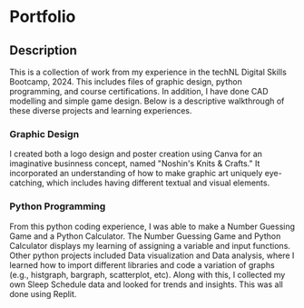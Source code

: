 # Portfolio

## Description

This is a collection of work from my experience in the techNL Digital Skills Bootcamp, 2024. This includes files of graphic design, python programming, and course certifications.
In addition, I have done CAD modelling and simple game design. Below is a descriptive walkthrough of these diverse projects and learning experiences.

### Graphic Design

I created both a logo design and poster creation using Canva for an imaginative businness concept, named "Noshin's Knits & Crafts." It incorporated an understanding of how to make graphic art uniquely eye-catching, which includes having different textual and visual elements.

### Python Programming 

From this python coding experience, I was able to make a Number Guessing Game and a Python Calculator. The Number Guessing Game and Python Calculator displays my learning of assigning a variable and input functions. Other python projects included Data visualization and Data analysis, where I learned how to import different libraries and code a variation of graphs (e.g., histgraph, bargraph, scatterplot, etc). Along with this, I collected my own Sleep Schedule data and looked for trends and insights. This was all done using Replit. 


